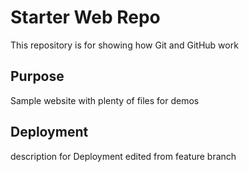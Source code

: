 # Starter Web Repo

This repository is for showing how Git and GitHub work

## Purpose

Sample website with plenty of files for demos

## Deployment
description for Deployment edited from feature branch
